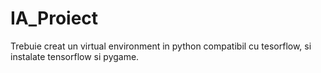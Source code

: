 # IA_Proiect
Trebuie creat un virtual environment in python compatibil cu tesorflow, si instalate tensorflow si pygame.
